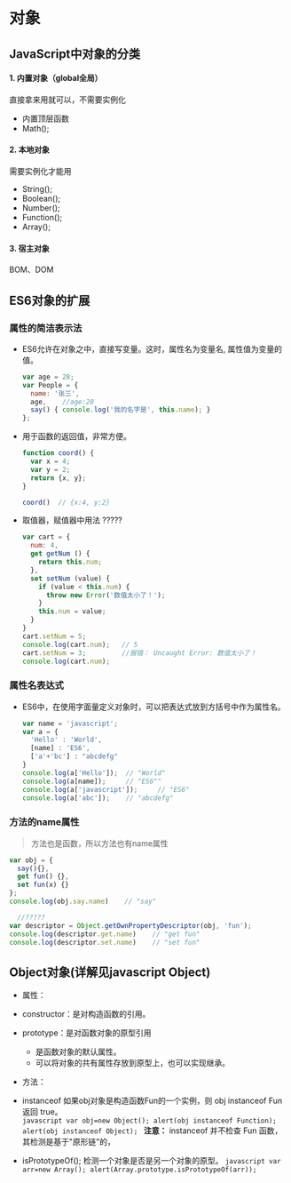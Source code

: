 # 对象
## JavaScript中对象的分类
#### 1. 内置对象（global全局）
直接拿来用就可以，不需要实例化
- 内置顶层函数
- Math();

#### 2. 本地对象
需要实例化才能用
- String();
- Boolean();
- Number();
- Function();
- Array();

#### 3. 宿主对象
BOM、DOM

## ES6对象的扩展
### 属性的简洁表示法

* ES6允许在对象之中，直接写变量。这时，属性名为变量名, 属性值为变量的值。

  ```javascript
  var age = 28;
  var People = {
    name: '张三',
    age,    //age:28
    say() { console.log('我的名字是', this.name); }
  };
  ```

* 用于函数的返回值，非常方便。

  ```javascript
  function coord() {
    var x = 4;
    var y = 2;
    return {x, y};
  }

  coord()  // {x:4, y:2}
  ```

* 取值器，赋值器中用法 ?????

  ```javascript
  var cart = {
    num: 4,
    get getNum () {
      return this.num;
    },
    set setNum (value) {
      if (value < this.num) {
        throw new Error('数值太小了！');
      }
      this.num = value;
    }
  }
  cart.setNum = 5;
  console.log(cart.num);   // 5
  cart.setNum = 3;         //报错： Uncaught Error: 数值太小了！
  console.log(cart.num);
  ```

### 属性名表达式

* ES6中，在使用字面量定义对象时，可以把表达式放到方括号中作为属性名。

  ```javascript
  var name = 'javascript';
  var a = {
    'Hello' : 'World',
    [name] : 'ES6',
    ['a'+'bc'] : "abcdefg"
  }
  console.log(a['Hello']);  // "World"
  console.log(a[name]);     // "ES6""
  console.log(a['javascript']);     // "ES6"
  console.log(a['abc']);    // "abcdefg"
  ```

### 方法的name属性
>方法也是函数，所以方法也有name属性

  ```javascript
  var obj = {
    say(){},
    get fun() {},
    set fun(x) {}
  };
  console.log(obj.say.name)    // "say"

	//?????
  var descriptor = Object.getOwnPropertyDescriptor(obj, 'fun');
  console.log(descriptor.get.name)    // "get fun"
  console.log(descriptor.set.name)    // "set fun"  
  ```









## Object对象(详解见javascript Object)
  * 属性：
   * constructor：是对构造函数的引用。
   * prototype：是对函数对象的原型引用
     * 是函数对象的默认属性。
     * 可以将对象的共有属性存放到原型上，也可以实现继承。
  * 方法：
   * instanceof 如果obj对象是构造函数Fun的一个实例，则 obj instanceof Fun 返回 true。<br/>
    ```javascript
    var obj=new Object();
    alert(obj instanceof Function);
    alert(obj instanceof Object);
    ```
    **注意：** instanceof 并不检查 Fun 函数，其检测是基于"原形链"的，

   * isPrototypeOf(); 检测一个对象是否是另一个对象的原型。
    ```javascript
    var arr=new Array();
    alert(Array.prototype.isPrototypeOf(arr));
    ```

